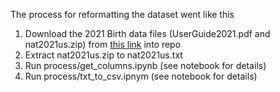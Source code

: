 The process for reformatting the dataset went like this

1. Download the 2021 Birth data files (UserGuide2021.pdf and nat2021us.zip) from [this link](https://www.cdc.gov/nchs/data_access/vitalstatsonline.htm) into repo
3. Extract nat2021us.zip to nat2021us.txt
4. Run process/get_columns.ipynb (see notebook for details)
5. Run process/txt_to_csv.ipnym (see notebook for details) 
